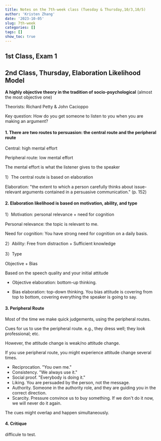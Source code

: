 ```yaml
---
title: Notes on the 7th-week class (Tuesday & Thursday,10/3,10/5)
author: 'Kristen Zhang'
date: '2023-10-05'
slug: 7th-week
categories: []
tags: []
show_toc: true
---
```


## 1st Class, Exam 1

## 2nd Class, Thursday, Elaboration Likelihood Model

**A highly objective theory in the tradition of socio-psychological** (almost the most objective one)

Theorists: Richard Petty & John Cacioppo

Key question: How do you get someone to listen to you when you are making an argument?

#### 1. There are two routes to persuasion: the central route and the peripheral route

Central: high mental effort

Peripheral route: low mental effort

The mental effort is what the listener gives to the speaker

1）The central route is based on elaboration

Elaboration: "the extent to which a person carefully thinks about issue-relevant arguments contained in a persuasive communication." (p. 152)

#### 2. Elaboration likelihood is based on motivation, ability, and type

1）Motivation: personal relevance + need for cognition

Personal relevance: the topic is relevant to me.

Need for cognition: You have strong need for cognition on a daily basis.

2）Ability: Free from distraction + Sufficient knowledge

3）Type

Objective + Bias

Based on the speech quality and your initial attitude

- Objective elaboration: bottom-up thinking.

- Bias elaboration: top-down thinking. You bias attitude is covering from top to bottom, covering everything the speaker is going to say.

#### 3. Peripheral Route

Most of the time we make quick judgements, using the peripheral routes.

Cues for us to use the peripheral route. e.g., they dress well; they look professional; etc.

However, the attitude change is weak/no attitude change.

If you use peripheral route, you might experience attitude change several times.

- Reciprocation. "You own me."
- Consistency. "We always use it."
- Social proof. "Everybody is doing it."
- Liking. You are persuaded by the person, not the message.
- Authority. Someone in the authority role, and they are guiding you in the correct direction.
- Scarcity. Pressure convince us to buy something. If we don't do it now, we will never do it again.

The cues might overlap and happen simultaneously. 

#### 4. Critique

difficule to test.



